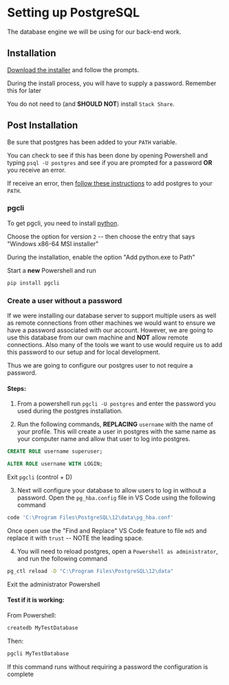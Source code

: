 # Setting up PostgreSQL

The database engine we will be using for our back-end work.

## Installation

[Download the installer](https://www.enterprisedb.com/downloads/postgres-postgresql-downloads) and follow the prompts.

During the install process, you will have to supply a password. Remember this for later

You do not need to (and **SHOULD NOT**) install `Stack Share`.

## Post Installation

Be sure that postgres has been added to your `PATH` variable.

You can check to see if this has been done by opening Powershell and typing `psql -U postgres` and see if you are prompted for a password **OR** you receive an error.

If receive an error, then [follow these instructions](https://sqlbackupandftp.com/blog/setting-windows-path-for-postgres-tools) to add postgres to your `PATH`.

### pgcli

To get pgcli, you need to install [python](https://www.python.org/downloads/windows/).

Choose the option for version `2` -- then choose the entry that says "Windows x86-64 MSI installer"

During the installation, enable the option "Add python.exe to Path"

Start a **new** Powershell and run

```sh
pip install pgcli
```

<!--
#### Configure pgcli with nice defaults

```sh
pgcli >/dev/null 2>&1
sed -i "s/multiline_continuation_char = ''/multiline_continuation_char = '.'/g" ~/.config/pgcli/config
sed -i "s/multi_line = False/multi_line = True/g" ~/.config/pgcli/config
sed -i "s/enable_pager = True/enable_pager = False/g" ~/.config/pgcli/config
sed -i "s/wider_completion_menu = False/wider_completion_menu = True/g" ~/.config/pgcli/config
sed -i "s/syntax_style = default/syntax_style=native/g" ~/.config/pgcli/config
```
 -->

### Create a user without a password

If we were installing our database server to support multiple users as well as remote connections from other machines we would want to ensure we have a password associated with our account. However, we are going to use this database from our own machine and **NOT** allow remote connections. Also many of the tools we want to use would require us to add this password to our setup and for local development.

Thus we are going to configure our postgres user to not require a password.

#### Steps:

1. From a powershell run `pgcli -U postgres` and enter the password you used during the postgres installation.

2. Run the following commands, **REPLACING** `username` with the name of your profile. This will create a user in postgres with the same name as your computer name and allow that user to log into postgres.

```sql
CREATE ROLE username superuser;

ALTER ROLE username WITH LOGIN;
```

Exit `pgcli` (control + D)

3. Next will configure your database to allow users to log in without a password. Open the `pg_hba.config` file in VS Code using the following command

```sh
code 'C:\Program Files\PostgreSQL\12\data\pg_hba.conf'
```

Once open use the "Find and Replace" VS Code feature to file `md5` and replace it with `trust` -- NOTE the leading space.

4. You will need to reload postgres, open a `Powershell as administrator`, and run the following command

```sh
pg_ctl reload -D "C:\Program Files\PostgreSQL\12\data"
```

Exit the administrator Powershell

#### Test if it is working:

From Powershell:

```sh
createdb MyTestDatabase
```

Then:

```sh
pgcli MyTestDatabase
```

If this command runs without requiring a password the configuration is complete
